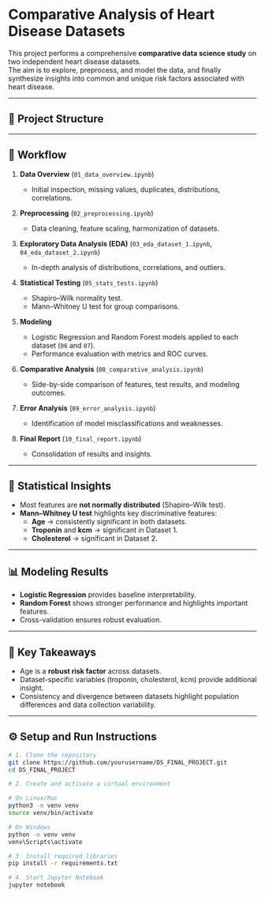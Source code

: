 # Comparative Analysis of Heart Disease Datasets  

This project performs a comprehensive **comparative data science study** on two independent heart disease datasets.  
The aim is to explore, preprocess, and model the data, and finally synthesize insights into common and unique risk factors associated with heart disease.  

---

## 📂 Project Structure  

---

## 🚀 Workflow  

1. **Data Overview** (`01_data_overview.ipynb`)  
   - Initial inspection, missing values, duplicates, distributions, correlations.  

2. **Preprocessing** (`02_preprocessing.ipynb`)  
   - Data cleaning, feature scaling, harmonization of datasets.  

3. **Exploratory Data Analysis (EDA)** (`03_eda_dataset_1.ipynb`, `04_eda_dataset_2.ipynb`)  
   - In-depth analysis of distributions, correlations, and outliers.  

4. **Statistical Testing** (`05_stats_tests.ipynb`)  
   - Shapiro–Wilk normality test.  
   - Mann–Whitney U test for group comparisons.  

5. **Modeling**  
   - Logistic Regression and Random Forest models applied to each dataset (`06` and `07`).  
   - Performance evaluation with metrics and ROC curves.  

6. **Comparative Analysis** (`08_comparative_analysis.ipynb`)  
   - Side-by-side comparison of features, test results, and modeling outcomes.  

7. **Error Analysis** (`09_error_analysis.ipynb`)  
   - Identification of model misclassifications and weaknesses.  

8. **Final Report** (`10_final_report.ipynb`)  
   - Consolidation of results and insights.  

---

## 🧪 Statistical Insights  

- Most features are **not normally distributed** (Shapiro–Wilk test).  
- **Mann–Whitney U test** highlights key discriminative features:  
  - **Age** → consistently significant in both datasets.  
  - **Troponin** and **kcm** → significant in Dataset 1.  
  - **Cholesterol** → significant in Dataset 2.  

---

## 📊 Modeling Results  

- **Logistic Regression** provides baseline interpretability.  
- **Random Forest** shows stronger performance and highlights important features.  
- Cross-validation ensures robust evaluation.  

---

## 🔑 Key Takeaways  

- Age is a **robust risk factor** across datasets.  
- Dataset-specific variables (troponin, cholesterol, kcm) provide additional insight.  
- Consistency and divergence between datasets highlight population differences and data collection variability.  

---

## ⚙️ Setup and Run Instructions  

```bash
# 1. Clone the repository
git clone https://github.com/yourusername/DS_FINAL_PROJECT.git
cd DS_FINAL_PROJECT

# 2. Create and activate a virtual environment

# On Linux/Mac
python3 -m venv venv
source venv/bin/activate

# On Windows
python -m venv venv
venv\Scripts\activate

# 3. Install required libraries
pip install -r requirements.txt

# 4. Start Jupyter Notebook
jupyter notebook

